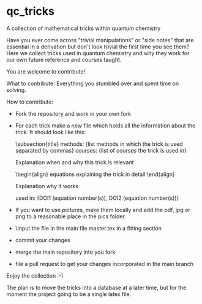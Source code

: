 # qc_tricks
A collection of mathematical tricks within quantum chemistry

Have you ever come across "trivial manipulations" or "side notes" that are
essential in a derivation but don't look trivial the first time you see them?
Here we collect tricks used in quantum chemistry and why they work for
our own future reference and courses taught.

You are welcome to contribute!

What to contribute: Everything you stumbled over and spent time on solving.

How to contribute:
 - Fork the repository and work in your own fork
 - For each trick make a new file which holds all the information
   about the trick. It should look like this:
   
   \subsection{title}
   methods: {list methods in which the trick is used separated by commas}
   courses: {list of courses the trick is used in}
   
   Explanation when and why this trick is relevant

   \begin{align}
    equations explaining the trick in detail
   \end{align}
   
   Explanation why it works

   used in: {DOI1 (equation number(s)), DOI2 (equation number(s))}
   
 - If you want to use pictures, make them locally and add the pdf, jpg
   or png to a reasonable place in the pics folder.
 - \input the file in the main file master.tex in a fitting section
 - commit your changes 
 - merge the main repository into you fork
 - file a pull request to get your changes incorporated in the main branch
 
 Enjoy the collection :-)
 
 The plan is to move the tricks into a database at a later time, but for the moment the project
 going to be a single latex file.
  
